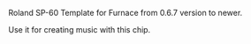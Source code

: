 Roland SP-60 Template for Furnace from 0.6.7 version to newer.

Use it for creating music with this chip.
